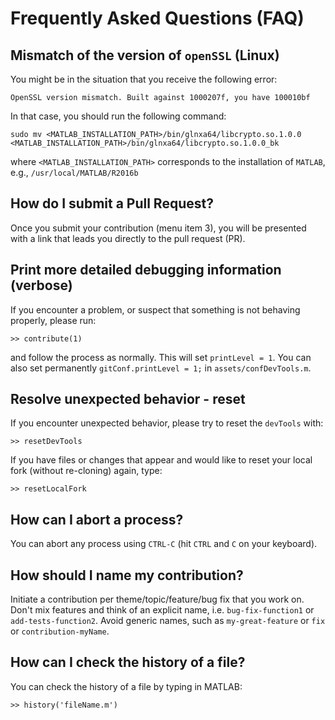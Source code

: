 # Frequently Asked Questions (FAQ)

## Mismatch of the version of `openSSL` (Linux)

You might be in the situation that you receive the following error:
````
OpenSSL version mismatch. Built against 1000207f, you have 100010bf
````
In that case, you should run the following command:
````
sudo mv <MATLAB_INSTALLATION_PATH>/bin/glnxa64/libcrypto.so.1.0.0 <MATLAB_INSTALLATION_PATH>/bin/glnxa64/libcrypto.so.1.0.0_bk
````
where `<MATLAB_INSTALLATION_PATH>` corresponds to the installation of `MATLAB`, e.g., `/usr/local/MATLAB/R2016b`

## How do I submit a Pull Request?

Once you submit your contribution (menu item 3), you will be presented with a link that leads you directly to the pull request (PR).

## Print more detailed debugging information (verbose)

If you encounter a problem, or suspect that something is not behaving properly, please run:
```
>> contribute(1)
```
and follow the process as normally. This will set `printLevel = 1`. You can also set permanently `gitConf.printLevel = 1;` in `assets/confDevTools.m`.

## Resolve unexpected behavior - reset

If you encounter unexpected behavior, please try to reset the `devTools` with:
```
>> resetDevTools
```

If you have files or changes that appear and would like to reset your local fork (without re-cloning) again, type:
```
>> resetLocalFork
```

## How can I abort a process?

You can abort any process using `CTRL-C` (hit `CTRL` and `C` on your keyboard).

## How should I name my contribution?

Initiate a contribution per theme/topic/feature/bug fix that you work on. Don't mix features and think of an explicit name, i.e. `bug-fix-function1` or `add-tests-function2`. Avoid generic names, such as `my-great-feature` or `fix` or `contribution-myName`.

## How can I check the history of a file?

You can check the history of a file by typing in MATLAB:
```
>> history('fileName.m')
```
